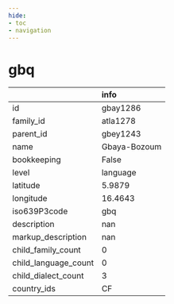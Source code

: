 ```yaml
---
hide:
- toc
- navigation
---
```

# gbq
|                      | info         |
|:---------------------|:-------------|
| id                   | gbay1286     |
| family_id            | atla1278     |
| parent_id            | gbey1243     |
| name                 | Gbaya-Bozoum |
| bookkeeping          | False        |
| level                | language     |
| latitude             | 5.9879       |
| longitude            | 16.4643      |
| iso639P3code         | gbq          |
| description          | nan          |
| markup_description   | nan          |
| child_family_count   | 0            |
| child_language_count | 0            |
| child_dialect_count  | 3            |
| country_ids          | CF           |